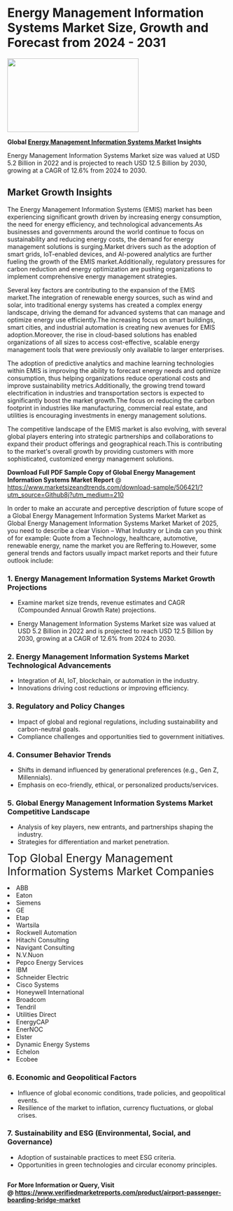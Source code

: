 <H1>Energy Management Information Systems Market Size, Growth and Forecast from 2024 - 2031</H1><img class="aligncenter size-medium wp-image-584254" src="https://thirdeyenews.in/wp-content/uploads/2024/09/Global-Market-Research-300x168.jpeg" alt="" width="300" height="168" /><p><strong>Global&nbsp;<a href="https://www.marketsizeandtrends.com/download-sample/506421/?utm_source=Github8j?utm_medium=210">Energy Management Information Systems Market</a> Insights</strong></p><p>Energy Management Information Systems Market size was valued at USD 5.2 Billion in 2022 and is projected to reach USD 12.5 Billion by 2030, growing at a CAGR of 12.6% from 2024 to 2030.</p><p><h2>Market Growth Insights</h2> <p>The Energy Management Information Systems (EMIS) market has been experiencing significant growth driven by increasing energy consumption, the need for energy efficiency, and technological advancements.As businesses and governments around the world continue to focus on sustainability and reducing energy costs, the demand for energy management solutions is surging.Market drivers such as the adoption of smart grids, IoT-enabled devices, and AI-powered analytics are further fueling the growth of the EMIS market.Additionally, regulatory pressures for carbon reduction and energy optimization are pushing organizations to implement comprehensive energy management strategies.</p> <p>Several key factors are contributing to the expansion of the EMIS market.The integration of renewable energy sources, such as wind and solar, into traditional energy systems has created a complex energy landscape, driving the demand for advanced systems that can manage and optimize energy use efficiently.The increasing focus on smart buildings, smart cities, and industrial automation is creating new avenues for EMIS adoption.Moreover, the rise in cloud-based solutions has enabled organizations of all sizes to access cost-effective, scalable energy management tools that were previously only available to larger enterprises.</p> <p>The adoption of predictive analytics and machine learning technologies within EMIS is improving the ability to forecast energy needs and optimize consumption, thus helping organizations reduce operational costs and improve sustainability metrics.Additionally, the growing trend toward electrification in industries and transportation sectors is expected to significantly boost the market growth.The focus on reducing the carbon footprint in industries like manufacturing, commercial real estate, and utilities is encouraging investments in energy management solutions.</p> <p>The competitive landscape of the EMIS market is also evolving, with several global players entering into strategic partnerships and collaborations to expand their product offerings and geographical reach.This is contributing to the market's overall growth by providing customers with more sophisticated, customized energy management solutions.</p> <p><span class=""><strong>Download Full PDF Sample Copy of Global Energy Management Information Systems Market Report</strong> @ <a href="https://www.marketsizeandtrends.com/download-sample/506421/?utm_source=Github8j?utm_medium=210" target="_blank">https://www.marketsizeandtrends.com/download-sample/506421/?utm_source=Github8j?utm_medium=210</a></span></p><p>In order to make an accurate and perceptive description of future scope of a Global&nbsp;Energy Management Information Systems Market Market as Global&nbsp;Energy Management Information Systems Market Market of 2025, you need to describe a clear Vision &ndash; What Industry or Linda can you think of for example: Quote from a Technology, healthcare, automotive, renewable energy, name the market you are Reffering to.However, some general trends and factors usually impact market reports and their future outlook include:</p><h3>1.&nbsp;<strong>Energy Management Information Systems Market Growth Projections</strong></h3><ul><li>Examine market size trends, revenue estimates and CAGR (Compounded Annual Growth Rate) projections.</li><li><p>Energy Management Information Systems Market size was valued at USD 5.2 Billion in 2022 and is projected to reach USD 12.5 Billion by 2030, growing at a CAGR of 12.6% from 2024 to 2030.</p></li></ul><h3>2.&nbsp;<strong>Energy Management Information Systems Market Technological Advancements</strong></h3><ul><li>Integration of AI, IoT, blockchain, or automation in the industry.</li><li>Innovations driving cost reductions or improving efficiency.</li></ul><h3>3.&nbsp;<strong>Regulatory and Policy Changes</strong></h3><ul><li>Impact of global and regional regulations, including sustainability and carbon-neutral goals.</li><li>Compliance challenges and opportunities tied to government initiatives.</li></ul><h3>4.&nbsp;<strong>Consumer Behavior Trends</strong></h3><ul><li>Shifts in demand influenced by generational preferences (e.g., Gen Z, Millennials).</li><li>Emphasis on eco-friendly, ethical, or personalized products/services.</li></ul><h3>5.&nbsp;<strong>Global Energy Management Information Systems Market Competitive Landscape</strong></h3><ul><li>Analysis of key players, new entrants, and partnerships shaping the industry.</li><li>Strategies for differentiation and market penetration.</li></ul><p data-pm-slice="1 1 []"><span style="color: inherit; font-family: inherit; font-size: 25px;">Top Global Energy Management Information Systems Market Companies</span></p><div class="" data-test-id=""><p><li>ABB</li><li> Eaton</li><li> Siemens</li><li> GE</li><li> Etap</li><li> Wartsila</li><li> Rockwell Automation</li><li> Hitachi Consulting</li><li> Navigant Consulting</li><li> N.V.Nuon</li><li> Pepco Energy Services</li><li> IBM</li><li> Schneider Electric</li><li> Cisco Systems</li><li> Honeywell International</li><li> Broadcom</li><li> Tendril</li><li> Utilities Direct</li><li> EnergyCAP</li><li> EnerNOC</li><li> Elster</li><li> Dynamic Energy Systems</li><li> Echelon</li><li> Ecobee</li></p></div><h3>6.&nbsp;<strong>Economic and Geopolitical Factors</strong></h3><ul><li>Influence of global economic conditions, trade policies, and geopolitical events.</li><li>Resilience of the market to inflation, currency fluctuations, or global crises.</li></ul><h3>7.&nbsp;<strong>Sustainability and ESG (Environmental, Social, and Governance)</strong></h3><ul><li>Adoption of sustainable practices to meet ESG criteria.</li><li>Opportunities in green technologies and circular economy principles.</li></ul><h2><strong style="font-size: 14px;">For More Information or Query, Visit @&nbsp;</strong><a style="background-color: #ffffff; font-size: 14px;" href="https://www.marketsizeandtrends.com/report/energy-management-information-systems-market/" target="_blank">https://www.verifiedmarketreports.com/product/airport-passenger-boarding-bridge-market</a></h2>
